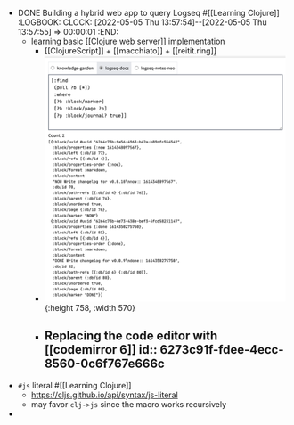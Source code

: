 - DONE Building a hybrid web app to query Logseq #[[Learning Clojure]]
  :LOGBOOK:
  CLOCK: [2022-05-05 Thu 13:57:54]--[2022-05-05 Thu 13:57:55] =>  00:00:01
  :END:
	- learning basic [[Clojure web server]] implementation
		- [[ClojureScript]] + [[macchiato]] + [[reitit.ring]]
		- ![image.png](../assets/image_1651730304047_0.png){:height 758, :width 570}
		- Replacing the code editor with [[codemirror 6]]
		  id:: 6273c91f-fdee-4ecc-8560-0c6f767e666c
			-
- `#js` literal #[[Learning Clojure]]
	- https://cljs.github.io/api/syntax/js-literal
	- may favor `clj->js` since the macro works recursively
-